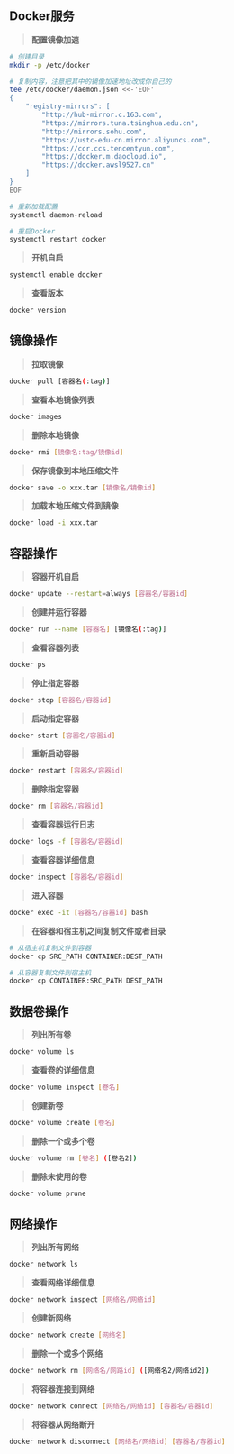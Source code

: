## Docker服务

> **配置镜像加速**
```bash
# 创建目录
mkdir -p /etc/docker

# 复制内容，注意把其中的镜像加速地址改成你自己的
tee /etc/docker/daemon.json <<-'EOF'
{
    "registry-mirrors": [
        "http://hub-mirror.c.163.com",
        "https://mirrors.tuna.tsinghua.edu.cn",
        "http://mirrors.sohu.com",
        "https://ustc-edu-cn.mirror.aliyuncs.com",
        "https://ccr.ccs.tencentyun.com",
        "https://docker.m.daocloud.io",
        "https://docker.awsl9527.cn"
    ]
}
EOF

# 重新加载配置
systemctl daemon-reload

# 重启Docker
systemctl restart docker
```

> **开机自启**
```bash
systemctl enable docker
```

> **查看版本**
```bash
docker version
```

## 镜像操作

> **拉取镜像**
```bash
docker pull [容器名(:tag)]
```

> **查看本地镜像列表**
```bash
docker images
```

> **删除本地镜像**
```bash
docker rmi [镜像名:tag/镜像id]
```

> **保存镜像到本地压缩文件**
```bash
docker save -o xxx.tar [镜像名/镜像id]
```

> **加载本地压缩文件到镜像**
```bash
docker load -i xxx.tar
```

## 容器操作

> **容器开机自启**
```bash
docker update --restart=always [容器名/容器id]
```

> **创建并运行容器**
```bash
docker run --name [容器名] [镜像名(:tag)]
```

> **查看容器列表**
```bash
docker ps
```

> **停止指定容器**
```bash
docker stop [容器名/容器id]
```

> **启动指定容器**
```bash
docker start [容器名/容器id]
```

> **重新启动容器**
```bash
docker restart [容器名/容器id]
```

> **删除指定容器**
```bash
docker rm [容器名/容器id]
```

> **查看容器运行日志**
```bash
docker logs -f [容器名/容器id]
```

> **查看容器详细信息**
```bash
docker inspect [容器名/容器id]
```

> **进入容器**
```bash
docker exec -it [容器名/容器id] bash
```

> **在容器和宿主机之间复制文件或者目录**
```bash
# 从宿主机复制文件到容器
docker cp SRC_PATH CONTAINER:DEST_PATH

# 从容器复制文件到宿主机
docker cp CONTAINER:SRC_PATH DEST_PATH
```

## 数据卷操作

> **列出所有卷**
```bash
docker volume ls
```

> **查看卷的详细信息**
```bash
docker volume inspect [卷名]
```

> **创建新卷**
```bash
docker volume create [卷名]
```

> **删除一个或多个卷**
```bash
docker volume rm [卷名] ([卷名2])
```

> **删除未使用的卷**
```bash
docker volume prune
```

## 网络操作

> **列出所有网络**
```bash
docker network ls
```

> **查看网络详细信息**
```bash
docker network inspect [网络名/网络id]
```

> **创建新网络**
```bash
docker network create [网络名]
```

> **删除一个或多个网络**
```bash
docker network rm [网络名/网路id] ([网络名2/网络id2])
```

> **将容器连接到网络**
```bash
docker network connect [网络名/网络id] [容器名/容器id]
```

> **将容器从网络断开**
```bash
docker network disconnect [网络名/网络id] [容器名/容器id]
```